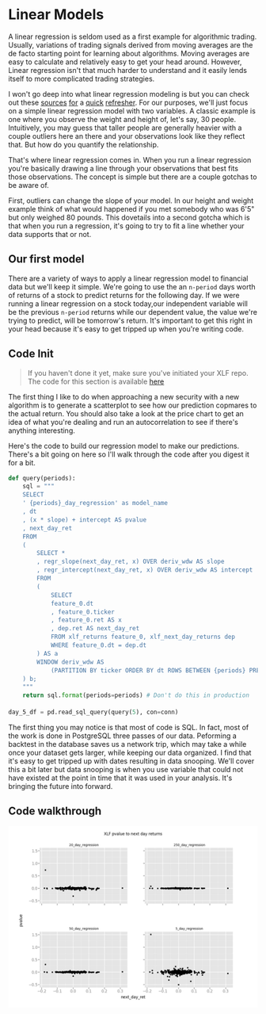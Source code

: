 # Linear Models

A linear regression is seldom used as a first example for algorithmic trading. Usually, variations of trading signals derived from moving averages are the de facto starting point for learning about algorithms. Moving averages are easy to calculate and relatively easy to get your head around. However, Linear regression isn't that much harder to understand and it easily lends itself to more complicated trading strategies.

I won't go deep into what linear regression modeling is but you can check out these [sources](https://en.wikipedia.org/wiki/Linear_regression) [for](https://onlinecourses.science.psu.edu/stat501/node/250) a [quick](http://www.stat.yale.edu/Courses/1997-98/101/linreg.htm) [refresher](https://www.youtube.com/watch?v=ZkjP5RJLQF4). For our purposes, we'll just focus on a simple linear regression model with two variables. A classic example is one where you observe the weight and height of, let's say, 30 people. Intuitively, you may guess that taller people are generally heavier with a couple outliers here an there and your observations look like they reflect that. But how do you quantify the relationship.

That's where linear regression comes in. When you run a linear regression you're basically drawing a line through your observations that best fits those observations. The concept is simple but there are a couple gotchas to be aware of. 

First, outliers can change the slope of your model. In our height and weight example think of what would happened if you met somebody who was 6'5" but only weighed 80 pounds. This dovetails into a second gotcha which is that when you run a regression, it's going to try to fit a line whether your data supports that or not. 

## Our first model

There are a variety of ways to apply a linear regression model to financial data but we'll keep it simple. We're going to use the an `n-period` days worth of returns of a stock to predict returns for the following day. If we were running a linear regression on a stock today,our independent variable will be the previous `n-period` returns while our dependent value, the value we're trying to predict, will be tomorrow's return. It's important to get this right in your head because it's easy to get tripped up when you're writing code.



## Code Init

> If you haven't done it yet, make sure you've initiated your XLF repo.
> The code for this section is available [here](https://github.com/Eurekoio/research/tree/master/regression/001)

The first thing I like to do when approaching a new security with a new algorithm is to generate a scatterplot to see how our prediction copmares to the actual return. You should also take a look at the price chart to get an idea of what you're dealing and run an autocorrelation to see if there's anything interesting. 

Here's the code to build our regression model to make our predictions. There's a bit going on here so I'll walk through the code after you digest it for a bit. 

```python
def query(periods):
    sql = """
    SELECT
    ' {periods}_day_regression' as model_name
    , dt
    , (x * slope) + intercept AS pvalue
    , next_day_ret
    FROM
    (
        SELECT * 
        , regr_slope(next_day_ret, x) OVER deriv_wdw AS slope
        , regr_intercept(next_day_ret, x) OVER deriv_wdw AS intercept
        FROM
        (
            SELECT 
            feature_0.dt
            , feature_0.ticker
            , feature_0.ret AS x
            , dep.ret AS next_day_ret
            FROM xlf_returns feature_0, xlf_next_day_returns dep
            WHERE feature_0.dt = dep.dt
        ) AS a
        WINDOW deriv_wdw AS 
            (PARTITION BY ticker ORDER BY dt ROWS BETWEEN {periods} PRECEDING AND 1 PRECEDING)
    ) b;
    """
    return sql.format(periods=periods) # Don't do this in production

day_5_df = pd.read_sql_query(query(5), con=conn)
```

The first thing you may notice is that most of code is SQL. In fact, most of the work is done in PostgreSQL three passes of our data. Peforming a backtest in the database saves us a network trip, which may take a while once your dataset gets larger, while keeping our data organized. I find that it's easy to get tripped up with dates resulting in data snooping. We'll cover this a bit later but data snooping is when you use variable that could not have existed at the point in time that it was used in your analysis. It's bringing the future into forward. 

## Code walkthrough


![pvalue vs next day returns](https://raw.githubusercontent.com/Eurekoio/research/master/regression/001/pvalue_v_next_day_ret.png)




